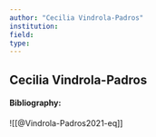 ```yaml
---
author: "Cecilia Vindrola-Padros"
institution:
field:
type:
---
```


## Cecilia Vindrola-Padros
#### Bibliography:

![[@Vindrola-Padros2021-eq]]
